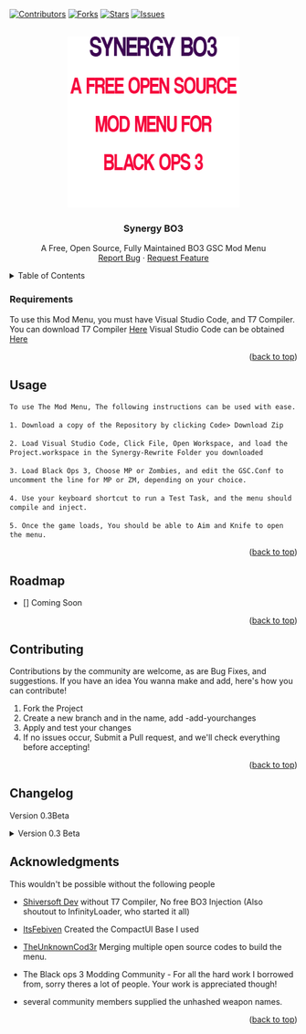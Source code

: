 <div id="top"></div>

[![Contributors][contributors-shield]][contributors-url]
[![Forks][forks-shield]][forks-url]
[![Stars][stars-shield]][stars-url]
[![Issues][issues-shield]][issues-url]



<!-- PROJECT LOGO -->
<br />
<div align="center">
  <a href="https://github.com/TheUnknownCod3r/Synergy-Rewrite">
    <img src="/images/Logo.png" alt="Logo" width="300" height="300">
  </a>

  <h3 align="center">Synergy BO3</h3>

  <p align="center">
	A Free, Open Source, Fully Maintained BO3 GSC Mod Menu
    <br />
    <a href="https://github.com/TheUnknownCod3r/Synergy-Rewrite/issues">Report Bug</a>
    ·
    <a href="https://github.com/TheUnknownCod3r/Synergy-Rewrite/issues">Request Feature</a>
  </p>
</div>



<!-- TABLE OF CONTENTS -->
<details>
  <summary>Table of Contents</summary>
  <ol>
    <li><a href="#requirements">Requirements</a></li>
    <li><a href="#usage">Usage</a></li>
    <li><a href="#roadmap">Roadmap</a></li>
    <li><a href="#contributing">Contributing</a></li>
	  <li><a href="#changelog">Changelog</a></li>
    <li><a href="#acknowledgments">Acknowledgments</a></li>
  </ol>
</details>




### Requirements

To use this Mod Menu, you must have Visual Studio Code, and T7 Compiler.
You can download T7 Compiler [Here](https://www.github.com/shiversoftdev/t7-compiler/releases/)
Visual Studio Code can be obtained [Here](https://code.visualstudio.com/)

<p align="right">(<a href="#top">back to top</a>)</p>



<!-- USAGE EXAMPLES -->
## Usage
	To use The Mod Menu, The following instructions can be used with ease. 
	
	1. Download a copy of the Repository by clicking Code> Download Zip
	
	2. Load Visual Studio Code, Click File, Open Workspace, and load the Project.workspace in the Synergy-Rewrite Folder you downloaded
	
	3. Load Black Ops 3, Choose MP or Zombies, and edit the GSC.Conf to uncomment the line for MP or ZM, depending on your choice.
	
	4. Use your keyboard shortcut to run a Test Task, and the menu should compile and inject.
	
	5. Once the game loads, You should be able to Aim and Knife to open the menu. 

<p align="right">(<a href="#top">back to top</a>)</p>



<!-- ROADMAP -->
## Roadmap

- [] Coming Soon


<p align="right">(<a href="#top">back to top</a>)</p>



<!-- CONTRIBUTING -->
## Contributing

Contributions by the community are welcome, as are Bug Fixes, and suggestions. If you have an idea You wanna make and add, here's how you can contribute!

1. Fork the Project
2. Create a new branch and in the name, add -add-yourchanges
3. Apply and test your changes
4. If no issues occur, Submit a Pull request, and we'll check everything before accepting!

<p align="right">(<a href="#top">back to top</a>)</p>

## Changelog

Version 0.3Beta
<details>
	<summary>
		Version 0.3 Beta
	</summary>
	Added a v0.3b Source code for the Rewrite
</details>


<!-- ACKNOWLEDGMENTS -->
## Acknowledgments

This wouldn't be possible without the following people

* [Shiversoft Dev](https://www.github.com/shiversoftdev/T7-compiler)
	without T7 Compiler, No free BO3 Injection (Also shoutout to InfinityLoader, who started it all)

* [ItsFebiven](https://github.com/ItsFebiven/)
	Created the CompactUI Base I used

* [TheUnknownCod3r](https://www.github.com/TheUnknownCod3r/)
	Merging multiple open source codes to build the menu.
	
* The Black ops 3 Modding Community - For all the hard work I borrowed from, sorry theres a lot of people. Your work is appreciated though!
	
* several community members supplied the unhashed weapon names. 

<p align="right">(<a href="#top">back to top</a>)</p>



<!-- MARKDOWN LINKS & IMAGES -->
<!-- https://www.markdownguide.org/basic-syntax/#reference-style-links -->
[contributors-shield]: https://img.shields.io/github/contributors/TheUnknownCod3r/Synergy-Rewrite.svg?style=for-the-badge
[contributors-url]: https://github.com/TheUnknownCod3r/Synergy-Rewrite/graphs/contributors
[forks-shield]: https://img.shields.io/github/forks/TheUnknownCod3r/Synergy-Rewrite.svg?style=for-the-badge
[forks-url]: https://github.com/TheUnknownCod3r/Synergy-Rewrite/network/members
[stars-shield]: https://img.shields.io/github/stars/TheUnknownCod3r/Synergy-Rewrite.svg?style=for-the-badge
[stars-url]: https://github.com/TheUnknownCod3r/Synergy-Rewrite/stargazers
[issues-shield]: https://img.shields.io/github/issues/TheUnknownCod3r/Synergy-Rewrite.svg?style=for-the-badge
[issues-url]: https://github.com/TheUnknownCod3r/Synergy-Rewrite/issues
[license-shield]: https://img.shields.io/github/license/TheUnknownCod3r/Synergy-Rewrite.svg?style=for-the-badge
[license-url]: https://github.com/TheUnknownCod3r/Synergy-Rewrite/blob/master/LICENSE.txt
